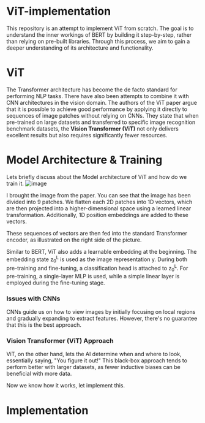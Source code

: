 # ViT-implementation
This repository is an attempt to implement ViT from scratch. The goal is to understand the inner workings of BERT by building it step-by-step, rather than relying on pre-built libraries. Through this process, we aim to gain a deeper understanding of its architecture and functionality.

# ViT
The Transformer architecture has become the de facto standard for performing NLP tasks. There have also been attempts to combine it with CNN architectures in the vision domain. The authors of the ViT paper argue that it is possible to achieve good performance by applying it directly to sequences of image patches without relying on CNNs. They state that when pre-trained on large datasets and transferred to specific image recognition benchmark datasets, the **Vision Transformer (ViT)** not only delivers excellent results but also requires significantly fewer resources.

# Model Architecture & Training
Lets briefly discuss about the Model architecture of ViT and how do we train it.
![image](https://github.com/justinshin0204/ViT-impl/assets/93083019/b0696ed7-e59f-4626-84de-b7fca825d435)

I brought the image from the paper. You can see that the image has been divided into 9 patches.
We flatten each 2D patches into 1D vectors, which are then projected into a higher-dimensional space using a learned linear transformation. Additionally, 1D position embeddings are added to these vectors.


These sequences of vectors are then fed into the standard Transformer encoder, as illustrated on the right side of the picture.

Similar to BERT, ViT also adds a learnable embedding at the beginning. The embedding state z<sub>0</sub><sup>L</sup> is used as the image representation y. During both pre-training and fine-tuning, a classification head is attached to  z<sub>0</sub><sup>L</sup>. For pre-training, a single-layer MLP is used, while a simple linear layer is employed during the fine-tuning stage.

### Issues with CNNs

CNNs guide us on how to view images by initially focusing on local regions and gradually expanding to extract features. However, there's no guarantee that this is the best approach.

### Vision Transformer (ViT) Approach

ViT, on the other hand, lets the AI determine when and where to look, essentially saying, "You figure it out!" This black-box approach tends to perform better with larger datasets, as fewer inductive biases can be beneficial with more data.

Now we know how it works, let implement this.



# Implementation










